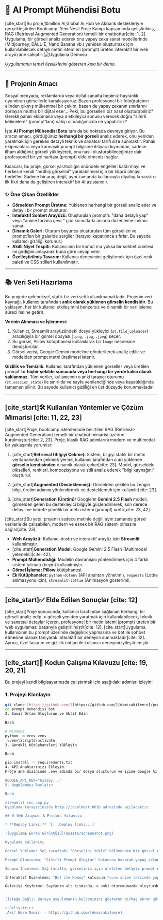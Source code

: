 # 🎨 AI Prompt Mühendisi Botu

[cite_start]Bu proje,10millon.Ai,Global Ai Hub ve Akbank destekleriyle gerçekleştirilen  Bootcamp: Yeni Nesil Proje Kampı kapsamında geliştirilmiş, RAG (Retrieval Augmented Generation) temelli bir chatbottur[cite: 1, 2]. Uygulama, bir görseli analiz ederek onu yapay zeka sanat modellerinde (Midjourney, DALL-E, Nano Banana vb.) yeniden oluşturmak için kullanılabilecek detaylı metin istemleri (prompt) üreten interaktif bir web arayüzüne sahiptir.
![Uygulama Demosu](assets/demo.gif)

*Uygulamanın temel özelliklerini gösteren kısa bir demo.*


---

## 🚀 Projenin Amacı

Sosyal medyada, reklamlarda veya dijital sanatta hepimiz hayranlık uyandıran görsellerle karşılaşıyoruz: Bazen profesyonel bir fotoğrafçının elinden çıkmış mükemmel bir çekim, bazen de yapay zekanın sınırlarını zorlayan müthiş bir dijital eser... Peki, bu görselleri biz nasıl oluşturabiliriz? Gerekli pahalı ekipmana veya o etkileyici sonucu verecek doğru "sihirli kelimelere" (prompt'lara) sahip olmadığımızda ne yapabiliriz?

İşte **AI Prompt Mühendisi Botu** tam da bu noktada devreye giriyor. Bu aracın amacı, gördüğünüz **herhangi bir görseli** analiz ederek, onu yeniden yaratmak için gereken detaylı teknik ve sanatsal tarifi size sunmaktır. Pahalı ekipmanlara veya karmaşık prompt bilgisine ihtiyaç duymadan, sadece ilham aldığınız görseli yükleyerek, onu nasıl oluşturabileceğinize dair profesyonel bir yol haritası (prompt) elde etmenizi sağlar.

Kısacası, bu proje, görsel yaratıcılığın önündeki engelleri kaldırmayı ve herkesin kendi "müthiş görselini" yaratabilmesi için bir köprü olmayı hedefler. Sadece bir araç değil, aynı zamanda kullanıcıyla diyalog kurarak o ilk fikri daha da geliştiren interaktif bir AI asistanıdır.

### ✨ Öne Çikan Özellikler

* **Görselden Prompt Üretme:** Yüklenen herhangi bir görseli analiz eder ve detaylı bir prompt oluşturur.
* **İnteraktif Sohbet Arayüzü:** Oluşturulan prompt'u "daha detaylı yap" veya "anime tarzına çevir" gibi komutlarla anında düzenleme imkanı sunar.
* **Dinamik Galeri:** Oturum boyunca oluşturulan tüm görselleri ve prompt'ları bir galeride sergiler (tarayıcı kapatılınca sıfırlar. Bu sayede kullanıcı gizliliği korunur.)
* **Akıllı Niyet Tespiti:** Kullanıcının bir komut mu yoksa bir sohbet cümlesi mi girdiğini anlayarak buna göre cevap verir.
* **Özelleştirilmiş Tasarım:** Kullanıcı deneyimini geliştirmek için özel renk paleti ve CSS stilleri kullanılmıştır.

---

## 📚 Veri Seti Hazırlama

Bu projede geleneksel, statik bir veri seti kullanılmamaktadır. Projenin veri kaynağı, kullanıcı tarafından **anlık olarak yüklenen görselin kendisidir**. Bu yaklaşım, her bir kullanıcı etkileşimini benzersiz ve dinamik bir veri işleme süreci haline getirir.

**Verinin Alınması ve İşlenmesi:**

1.  Kullanıcı, Streamlit arayüzündeki dosya yükleyici (`st.file_uploader`) aracılığıyla bir görsel dosyası (`.png`, `.jpg`, `.jpeg`) seçer.
2.  Bu görsel, Pillow kütüphanesi kullanılarak bir `Image` nesnesine dönüştürülür.
3.  Görsel verisi, Google Gemini modeline gönderilerek analiz edilir ve modelden prompt metni üretilmesi istenir.

**Gizlilik ve Temizlik:**
Kullanıcı tarafından yüklenen görseller veya üretilen prompt'lar **hiçbir şekilde sunucuda veya herhangi bir yerde kalıcı olarak saklanmaz**. Tüm veriler, kullanıcının o anki tarayıcı oturumu (`st.session_state`) ile sınırlıdır ve sayfa yenilendiğinde veya kapatıldığında tamamen silinir. Bu sayede kullanıcı gizliliği en üst düzeyde korunmaktadır.

---

## [cite_start]🛠️ Kullanılan Yöntemler ve Çözüm Mimarisi [cite: 11, 22, 23]

[cite_start]Proje, bootcamp istemlerinde belirtilen RAG (Retrieval-Augmented Generation) temelli bir chatbot mimarisi üzerine kurulmuştur[cite: 2, 23]. Proje, klasik RAG adımlarını modern ve multimodal bir yaklaşımla yorumlar:

1.  [cite_start]**Retrieval (Bilgiyi Çekme):** Sistem, bilgiyi statik bir metin veritabanından çekmek yerine, kullanıcı tarafından o an yüklenen **görselin kendisinden** dinamik olarak çeker[cite: 23]. Model, görseldeki pikselleri, renkleri, kompozisyonu ve stili analiz ederek "bilgi kaynağını" oluşturur.

2.  [cite_start]**Augmented (Desteklenmiş):** Görselden çekilen bu zengin bilgi, üretim adımını yönlendirmek ve desteklemek için kullanılır[cite: 23].

3.  [cite_start]**Generation (Üretim):** Google'ın **Gemini 2.5 Flash** modeli, görselden gelen bu destekleyici bilgiyle güçlendirilerek, son derece detaylı ve hedefe yönelik bir metin istemi (prompt) üretir[cite: 23, 42].

[cite_start]Bu yapı, projenin sadece metinle değil, aynı zamanda görsel verilerle de çalışabilen, modern ve esnek bir RAG sistemi olmasını sağlar[cite: 23].

* **Web Arayüzü:** Kullanıcı dostu ve interaktif arayüz için **Streamlit** kullanılmıştır.
* [cite_start]**Generation Model:** Google Gemini 2.5 Flash (Multimodal yetenekli)[cite: 42].
* **Prompt Mühendisliği:** Modelin davranışını yönlendirmek için 4 farklı sistem talimatı (beyin) kullanılmıştır.
* **Görsel İşleme:** **Pillow** kütüphanesi.
* **Ek Kütüphaneler:** `python-dotenv` (API anahtarı yönetimi), `requests` (Lottie animasyonu için), `streamlit-lottie` (Animasyon gösterimi).

---

## [cite_start]✅ Elde Edilen Sonuçlar [cite: 12]

[cite_start]Proje sonucunda, kullanıcı tarafından sağlanan herhangi bir görseli analiz edip, o görseli yeniden yaratmak için kullanılabilecek, teknik ve sanatsal detaylar içeren, profesyonel bir metin istemi (prompt) üreten bir web uygulaması başarıyla geliştirilmiştir[cite: 12]. [cite_start]Uygulama, kullanıcının bu prompt üzerinde değişiklik yapmasına ve bot ile sohbet etmesine olanak tanıyarak interaktif bir deneyim sunmaktadır[cite: 12]. Ayrıca, özel tasarım ve gizlilik notları ile kullanıcı deneyimi iyileştirilmiştir.

---

## [cite_start]🔧 Kodun Çalışma Kılavuzu [cite: 19, 20, 21]

Bu projeyi kendi bilgisayarınızda çalıştırmak için aşağıdaki adımları izleyin:

### 1. Projeyi Klonlayın
```bash
git clone [https://github.com/](https://github.com/)[demirakifemre]/prompt_muhendisi_bot.git
cd prompt_muhendisi_bot
2. Sanal Ortam Oluşturun ve Aktif Edin 

Bash

# Windows
python -m venv venv
.\venv\Scripts\activate
3. Gerekli Kütüphaneleri Yükleyin 

Bash

pip install -r requirements.txt
4. API Anahtarınızı Ekleyin
Proje ana dizininde .env adında bir dosya oluşturun ve içine Google AI Studio'dan aldığınız API anahtarınızı aşağıdaki gibi ekleyin:

GOOGLE_API_KEY="AIzaSy..."
5. Uygulamayı Başlatın 

Bash

streamlit run app.py
Uygulama tarayıcınızda http://localhost:8010 adresinde açılacaktır.

## 🌐 Web Arayüzü & Product Kılavuzu

* **Deploy Linki:** `[...Deploy linki...]`

![Uygulama Ekran Görüntüsü](assets/screenshot.png)

Uygulama Kullanımı 

Görsel Yükleme: Sol taraftaki "Görselini Yükle" bölümünden bir görsel dosyası (.png, .jpg) seçin veya sürükleyip bırakın. Yüklenen görsellerin hiçbir yere kaydedilmediği bilgisi burada yer almaktadır.

Prompt Oluşturma: "Sihirli Prompt Oluştur" butonuna basarak yapay zekanın görseli analiz etmesini bekleyin.

Sonucu İnceleme: Sağ tarafta, görseliniz için üretilen detaylı prompt'u görebilirsiniz.

İnteraktif Düzenleme: "Bot ile Konuş" kutusuna "bunu anime tarzında yap" gibi komutlar yazarak prompt'u güncelleyin veya "teşekkürler" gibi sohbet cümleleri kurarak bot ile etkileşime geçin. Güncelleme sonrası orijinal prompt'u da görebilirsiniz.

Galeriyi Keşfetme: Sayfanın alt kısmında, o anki oturumunuzda oluşturduğunuz tüm çalışmaları ve prompt'ları (orijinal ve güncellenmiş halleriyle) görebilirsiniz. Bu galerinin geçici olduğu bilgisi de burada yer almaktadır.


(İsteğe Bağlı: Buraya uygulamanın kullanımını gösteren birkaç ekran görüntüsü veya kısa bir video linki ekleyebilirsin.) 

✍️ Geliştirici
[Akif Emre Demir] - https://github.com/[demirakifemre]